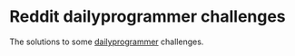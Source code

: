 # Reddit dailyprogrammer challenges
The solutions to some [dailyprogrammer](https://www.reddit.com/r/dailyprogrammer/) challenges.